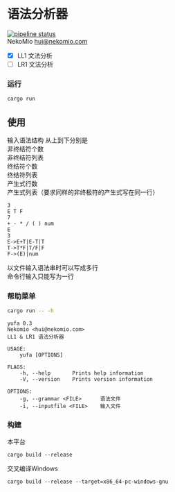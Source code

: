 # 语法分析器
[![pipeline status](https://gitlab.com/NekoMio/yufa/badges/master/pipeline.svg)](https://gitlab.com/NekoMio/yufa/-/commits/master)  
NekoMio <hui@nekomio.com>

- [x] LL1 文法分析
- [ ] LR1 文法分析

### 运行
```bash
cargo run
```

## 使用
输入语法结构
从上到下分别是  
非终结符个数  
非终结符列表  
终结符个数  
终结符列表  
产生式行数  
产生式列表（要求同样的非终极符的产生式写在同一行）
```text
3
E T F
7
+ - * / ( ) num
E
3
E->E+T|E-T|T
T->T*F|T/F|F
F->(E)|num
```
以文件输入语法串时可以写成多行  
命令行输入只能写为一行


### 帮助菜单
```bash
cargo run -- -h
```
```
yufa 0.3
Nekomio <hui@nekomio.com>
LL1 & LR1 语法分析器

USAGE:
    yufa [OPTIONS]

FLAGS:
    -h, --help       Prints help information
    -V, --version    Prints version information

OPTIONS:
    -g, --grammar <FILE>      语法文件
    -i, --inputfile <FILE>    输入文件
```

### 构建
本平台
```
cargo build --release
```
交叉编译Windows
```
cargo build --release --target=x86_64-pc-windows-gnu
```



